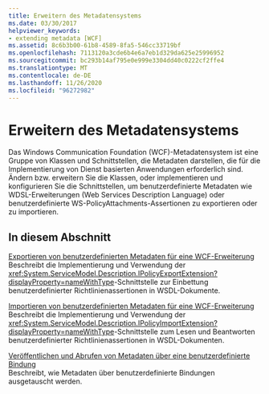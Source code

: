 ```yaml
---
title: Erweitern des Metadatensystems
ms.date: 03/30/2017
helpviewer_keywords:
- extending metadata [WCF]
ms.assetid: 8c6b3b00-61b8-4589-8fa5-546cc33719bf
ms.openlocfilehash: 7113120a3cde6b4e6a7eb1d329da625e25996952
ms.sourcegitcommit: bc293b14af795e0e999e3304dd40c0222cf2ffe4
ms.translationtype: MT
ms.contentlocale: de-DE
ms.lasthandoff: 11/26/2020
ms.locfileid: "96272982"
---
```

# <a name="extending-the-metadata-system"></a>Erweitern des Metadatensystems

Das Windows Communication Foundation (WCF)-Metadatensystem ist eine Gruppe von Klassen und Schnittstellen, die Metadaten darstellen, die für die Implementierung von Dienst basierten Anwendungen erforderlich sind. Ändern bzw. erweitern Sie die Klassen, oder implementieren und konfigurieren Sie die Schnittstellen, um benutzerdefinierte Metadaten wie WDSL-Erweiterungen (Web Services Description Language) oder benutzerdefinierte WS-PolicyAttachments-Assertionen zu exportieren oder zu importieren.  
  
## <a name="in-this-section"></a>In diesem Abschnitt  

 [Exportieren von benutzerdefinierten Metadaten für eine WCF-Erweiterung](exporting-custom-metadata-for-a-wcf-extension.md)  
 Beschreibt die Implementierung und Verwendung der <xref:System.ServiceModel.Description.IPolicyExportExtension?displayProperty=nameWithType>-Schnittstelle zur Einbettung benutzerdefinierter Richtlinienassertionen in WSDL-Dokumente.  
  
 [Importieren von benutzerdefinierten Metadaten für eine WCF-Erweiterung](importing-custom-metadata-for-a-wcf-extension.md)  
 Beschreibt die Implementierung und Verwendung der <xref:System.ServiceModel.Description.IPolicyImportExtension?displayProperty=nameWithType>-Schnittstelle zum Lesen und Beantworten benutzerdefinierter Richtlinienassertionen in WSDL-Dokumenten.  
  
 [Veröffentlichen und Abrufen von Metadaten über eine benutzerdefinierte Bindung](publishing-and-retrieving-metadata-over-a-custom-binding.md)  
 Beschreibt, wie Metadaten über benutzerdefinierte Bindungen ausgetauscht werden.
